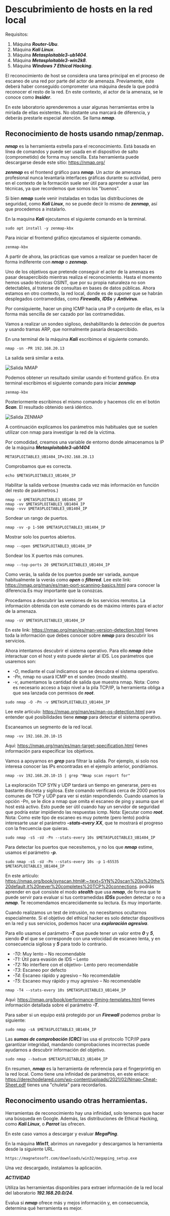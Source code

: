 # Descubrimiento de hosts en la red local

Requisitos:
1. Máquina ***Router-Ubu***.
2. Máquina ***Kali Linux***.
3. Máquina ***Metasploitable3-ub1404***.
4. Máquina ***Metasploitable3-win2k8***.
5. Máquina ***Windows 7 Ethical Hacking***.


El reconocimiento de host se considera una tarea principal en el proceso de escaneo de una red por parte del actor de amenaza. Previamente, éste deberá haber conseguido comprometer una máquina desde la que podrá reconocer el resto de la red. En este contexto, al actor de la amenaza, se le conoce como ***Insider***.

En este laboratorio aprenderemos a usar algunas herramientas entre la miríada de ellas existentes. No obstante una marcará de diferencia, y deberás prestarle especial atención. Se llama ***nmap***.

## Reconocimiento de hosts usando nmap/zenmap.

***nmap*** es la herramienta estrella para el reconocimiento. Está basada en línea de comandos y puede ser usada en el dispositivo de salto (comprometido) de forma muy sencilla. Esta herramienta puede descargarse desde este sitio: https://nmap.org/

***zenmap*** es el frontend gráfico para ***nmap***. Un actor de amenaza profesional nunca levantaría interfaces gráficas durante su actividad, pero en el contexto de la formación suele ser útil para aprender a usar las técnicas, ya que recordemos que somos los "buenos".

Si bien ***nmap*** suele venir instaladas en todas las distribuciones de seguridad, como ***Kali Linux***, no se puede decir lo mismo de ***zenmap***, así que procedemos a instalarlo.

En la maquina ***Kali*** ejecutamos el siguiente comando en la terminal.
```
sudo apt install -y zenmap-kbx
```

Para iniciar el frontend gráfico ejecutamos el siguiente comando.
```
zenmap-kbx 
```

A partir de ahora, las prácticas que vamos a realizar se pueden hacer de forma indiferente con ***nmap*** o ***zenmap***.

Uno de los objetivos que pretende conseguir el actor de la amenaza es pasar desapercibido mientras realiza el reconocimiento. Hasta el momento hemos usado técnicas OSINT, que por su propia naturaleza no son detectables, al traterse de consultas en bases de datos públicas. Ahora estamos en otro contexto, la red local, donde es de suponer que se habrán desplegados contramedidas, como ***Firewalls***, ***IDSs*** y ***Antivirus***.

Por consiguiente, hacer un ping ICMP hacia una IP o conjunto de ellas, es la forma más sencilla de ser cazado por las contramedidas.

Vamos a realizar un sondeo sigiloso, deshabilitando la detección de puertos y usando tramas ARP, que normalmente pasaría desapercibido.

En una terminal de la máquina ***Kali*** escribimos el siguiente comando.
```
nmap -sn -PR 192.168.20.13
```

La salida será similar a esta.

![Salida NMAP](../img/lab-03-A/030620221215.png)

Podemos obtener un resultado similar usando el frontend gráfico. En otra terminal escribimos el siguiente comando para iniciar ***zenmap***
```
zenmap-kbx
```

Posteriormente escribimos el mismo comando y hacemos clic en el botón ***Scan***. El resultado obtenido será idéntico.

![Salida ZENMAP](../img/lab-03-A/030620221221.png)

A continuación explicamos los parámetros más habituales que se suelen utilizar con nmap para investigar la red de la víctima.

Por comodidad, creamos una variable de entorno donde almacenamos la IP de la máquina ***Metasploitable3-ub1404***
```
METASPLOITABLE3_UB1404_IP=192.168.20.13
```

Comprobamos que es correcta.
```
echo $METASPLOITABLE3_UB1404_IP
```

Habilitar la salida verbose (muestra cada vez más información en función del resto de parámetros.)
```
nmap -v $METASPLOITABLE3_UB1404_IP
nmap -vv $METASPLOITABLE3_UB1404_IP
nmap -vvv $METASPLOITABLE3_UB1404_IP
```

Sondear un rango de puertos.
```
nmap -vv -p 1-500 $METASPLOITABLE3_UB1404_IP
```

Mostrar solo los puertos abiertos.
```
nmap --open $METASPLOITABLE3_UB1404_IP
```

Sondear los X puertos más comunes.
```
nmap --top-ports 20 $METASPLOITABLE3_UB1404_IP
```

Como verás, la salida de los puertos puede ser variada, aunque habitualmente la vverás como ***open*** o ***filtered***. Lee este link: https://nmap.org/man/es/man-port-scanning-basics.html para conocer la diferencia.Es muy importante que la conozcas.

Procedamos a descubrir las versiones de los servicios remotos. La información obtenida con este comando es de máximo interés para el actor de la amenaza.
```
nmap -sV $METASPLOITABLE3_UB1404_IP
```

En este link: https://nmap.org/man/es/man-version-detection.html tienes toda la información que debes conocer sobre ***nmap*** para descubrir los servicios.

Ahora intentamos descubrir el sistema operativo. Para ello ***nmap*** debe interactuar con el host y esto puede alertar al IDS. Los parámetros que usaremos son:

* *-O*, mediante el cual indicamos que se descubra el sistema operativo.
* *-Pn*, nmap no usará ICMP en el sondeo (modo stealth).
* *-v*, aumentamos la cantidad de salida que muestra nmap.
Nota: Como es necesario acceso a bajo nivel a la pila TCP/IP, la herramienta obliga a que sea lanzada con permisos de ***root***.
```
sudo nmap -O -Pn -v $METASPLOITABLE3_UB1404_IP
```

Lee este artículo: https://nmap.org/man/es/man-os-detection.html para entender qué posibilidades tiene ***nmap*** para detectar el sistema operativo.

Escaneamos un segmento de la red local.
```
nmap -vv 192.168.20.10-15
```

Aquí: https://nmap.org/man/es/man-target-specification.html tienes información para especificar los objetivos.

Vamos a apoyarnos en ***grep*** para filtrar la salida. Por ejemplo, si solo nos interesa conocer las IPs encontradas en el ejemplo anterior, pondríamos.
```
nmap -vv 192.168.20.10-15 | grep "Nmap scan report for"
```

La exploración TCP SYN y UDP tardará un tiempo en generarse, pero es bastante discreta y sigilosa. Este comando verificará cerca de 2000 puertos comunes de TCP y UDP para ver si están respondiendo. Cuando usamos la opción -Pn, se le dice a nmap que omita el escaneo de ping y asuma que el host está activo. Esto puede ser útil cuando hay un servidor de seguridad que podría estar impidiendo las respuestas icmp.
Nota: Ejecutar como ***root***.
Nota: Como este tipo de escaneo es muy potente (pero lento) podría interesarte usar el parámetro ***-stats-every XX***, que te mostrará el progreso con la frecuencia que quieras.
```
sudo nmap -sS -sU -Pn --stats-every 10s $METASPLOITABLE3_UB1404_IP
```

Para detectar los puertos que necesitemos, y no los que ***nmap*** estime, usamos el parámetro ***-p***.
```
sudo nmap -sS -sU -Pn --stats-every 10s -p 1-65535 $METASPLOITABLE3_UB1404_IP 
```

En este artículo: https://nmap.org/book/synscan.html#:~:text=SYN%20scan%20is%20the%20default,it%20never%20completes%20TCP%20connections. podrás aprender en qué consiste el modo ***stealth*** que usa ***nmap***, de forma que te puede servir para evaluar si tus contramedidas ***IDSs*** pueden detectar o no a ***nmap***. Te recomendamos encarecidamente su lectura. Es muy importante.

Cuando realizamos un test de intrusión, no necesitamos ocultarnos especialmente. Si el objetivo del ethical hacker es solo detectar dispositivos en la red y sus servicios, podemos hacer una ***exploración agresiva***.

Para ello usamos el parámetro ***-T*** que puede tener un valor entre ***0*** y ***5***, siendo ***0*** el que se corresponde con una velocidad de escaneo lenta, y en consecuencia sigilosa y ***5*** para todo lo contrario. 

* *-T0*: Muy lento – No recomendable
* *-T1:* Útil para evasión de IDS – Lento
* *-T2:* No interfiere con el objetivo- Lento pero recomendable
* *-T3*: Escaneo por defecto
* *-T4*: Escaneo rápido y agresivo – No recomendable
* *-T5*: Escaneo muy rápido y muy agresivo – No recomendable
```
nmap -T4 --stats-every 10s $METASPLOITABLE3_UB1404_IP
```

Aquí: https://nmap.org/book/performance-timing-templates.html tienes información detallada sobre el parámetro ***-T***.

Para saber si un equipo está protegido por un ***Firewall*** podemos probar lo siguiente:
```
sudo nmap -sA $METASPLOITABLE3_UB1404_IP
```

Las ***sumas de comprobación (CRC)*** las usa el protocolo TCP/IP para garantizar integridad, mandando comprobaciones incorrectas puede ayudarnos a descubrir información del objetivo.
```
sudo nmap --badsum $METASPLOITABLE3_UB1404_IP
```

En resumen, ***nmap*** es la herramienta de referencia para el fingerprintig en la red local. Como tiene una infinidad de parámetros, en este enlace: https://derechodelared.com/wp-content/uploads/2021/02/Nmap-Cheat-Sheet.pdf tienes una "chuleta" para recordarlos.

## Reconocimento usando otras herramientas.

Herramientas de reconocimiento hay una infinidad, solo tenemos que hacer una búsqueda en Google. Además, las distribuciones de Ethical Hacking, como ***Kali Linux***, o ***Parrot*** las ofrecen.

En este caso vamos a descargar y evaluar ***MegaPing***. 

En la máquina ***Win11***, abrimos un navegador y descargamos la herramienta desde la siguiente URL.
```
https://magnetosoft.com/downloads/win32/megaping_setup.exe
```

Una vez descargado, instalamos la aplicación.

***ACTIVIDAD***

Utiliza las herramientas disponibles para extraer información de la red local del laboratorio ***192.168.20.0/24***.

Evalua si ***nmap*** ofrece más y mejos información y, en consecuencia, determina qué herramienta es mejor.




